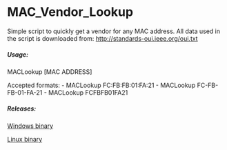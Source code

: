 # MAC_Vendor_Lookup

Simple script to quickly get a vendor for any MAC address. All data used in the script is downloaded from: http://standards-oui.ieee.org/oui.txt



##### Usage:

MACLookup [MAC ADDRESS]

Accepted formats:
    - MACLookup FC:FB:FB:01:FA:21
    - MACLookup FC-FB-FB-01-FA-21
    - MACLookup FCFBFB01FA21



##### Releases:

[Windows binary](https://www.github.com/)

[Linux binary](https://www.github.com/)






